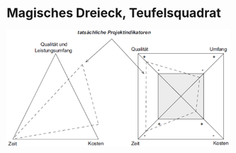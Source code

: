 # Magisches Dreieck, Teufelsquadrat

![Magisches Dreieck, Teufelsquadrat](https://github.com/BastimanCode/praesentation/blob/master/folien/1_einleitung/Magisches_Dreieck_Teufelsquadrat.PNG?raw=true)